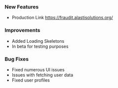 ### New Features

- Production Link https://fraudit.alastisolutions.org/

### Improvements

- Added Loading Skeletons
- In beta for testing purposes

### Bug Fixes

- Fixed numerous UI issues
- Issues with fetching user data
- Fixed user profiles
